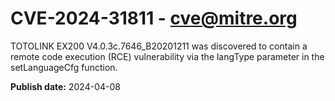 # CVE-2024-31811 - cve@mitre.org

TOTOLINK EX200 V4.0.3c.7646_B20201211 was discovered to contain a remote code execution (RCE) vulnerability via the langType parameter in the setLanguageCfg function.

**Publish date:** 2024-04-08
